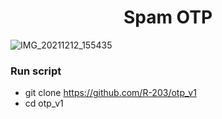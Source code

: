 <h1 align="center">
  Spam OTP
</h1>
</div>

![IMG_20211212_155435](https://user-images.githubusercontent.com/76813856/145706930-750b4859-0dc1-4331-8678-b092736d6859.JPG)

### Run script
* git clone https://github.com/R-203/otp_v1
* cd otp_v1
